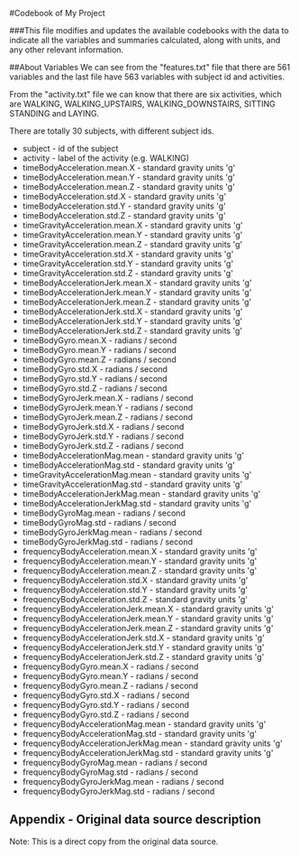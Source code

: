 #Codebook of My Project

###This file modifies and updates the available codebooks with the data to indicate all the variables and summaries calculated, along with units, and any other relevant information.

##About Variables
We can see from the "features.txt" file that there are  561 variables and the last file have 563 variables with subject id and activities.

From the "activity.txt" file we can know that there are six activities, which are  WALKING, WALKING_UPSTAIRS, WALKING_DOWNSTAIRS, SITTING STANDING and LAYING.

There are totally 30 subjects, with different subject ids.



- subject - id of the subject
- activity - label of the activity (e.g. WALKING)
- timeBodyAcceleration.mean.X - standard gravity units 'g'
- timeBodyAcceleration.mean.Y - standard gravity units 'g'
- timeBodyAcceleration.mean.Z - standard gravity units 'g'
- timeBodyAcceleration.std.X - standard gravity units 'g'
- timeBodyAcceleration.std.Y - standard gravity units 'g'
- timeBodyAcceleration.std.Z - standard gravity units 'g'
- timeGravityAcceleration.mean.X - standard gravity units 'g'
- timeGravityAcceleration.mean.Y - standard gravity units 'g'
- timeGravityAcceleration.mean.Z - standard gravity units 'g'
- timeGravityAcceleration.std.X - standard gravity units 'g'
- timeGravityAcceleration.std.Y - standard gravity units 'g'
- timeGravityAcceleration.std.Z - standard gravity units 'g'
- timeBodyAccelerationJerk.mean.X - standard gravity units 'g'
- timeBodyAccelerationJerk.mean.Y - standard gravity units 'g'
- timeBodyAccelerationJerk.mean.Z - standard gravity units 'g'
- timeBodyAccelerationJerk.std.X - standard gravity units 'g'
- timeBodyAccelerationJerk.std.Y - standard gravity units 'g'
- timeBodyAccelerationJerk.std.Z - standard gravity units 'g'
- timeBodyGyro.mean.X - radians / second
- timeBodyGyro.mean.Y - radians / second
- timeBodyGyro.mean.Z - radians / second
- timeBodyGyro.std.X - radians / second
- timeBodyGyro.std.Y - radians / second
- timeBodyGyro.std.Z - radians / second
- timeBodyGyroJerk.mean.X - radians / second
- timeBodyGyroJerk.mean.Y - radians / second
- timeBodyGyroJerk.mean.Z - radians / second
- timeBodyGyroJerk.std.X - radians / second
- timeBodyGyroJerk.std.Y - radians / second
- timeBodyGyroJerk.std.Z - radians / second
- timeBodyAccelerationMag.mean - standard gravity units 'g'
- timeBodyAccelerationMag.std - standard gravity units 'g'
- timeGravityAccelerationMag.mean - standard gravity units 'g'
- timeGravityAccelerationMag.std - standard gravity units 'g'
- timeBodyAccelerationJerkMag.mean - standard gravity units 'g'
- timeBodyAccelerationJerkMag.std - standard gravity units 'g'
- timeBodyGyroMag.mean - radians / second
- timeBodyGyroMag.std - radians / second
- timeBodyGyroJerkMag.mean - radians / second
- timeBodyGyroJerkMag.std - radians / second
- frequencyBodyAcceleration.mean.X - standard gravity units 'g'
- frequencyBodyAcceleration.mean.Y - standard gravity units 'g'
- frequencyBodyAcceleration.mean.Z - standard gravity units 'g'
- frequencyBodyAcceleration.std.X - standard gravity units 'g'
- frequencyBodyAcceleration.std.Y - standard gravity units 'g'
- frequencyBodyAcceleration.std.Z - standard gravity units 'g'
- frequencyBodyAccelerationJerk.mean.X - standard gravity units 'g'
- frequencyBodyAccelerationJerk.mean.Y - standard gravity units 'g'
- frequencyBodyAccelerationJerk.mean.Z - standard gravity units 'g'
- frequencyBodyAccelerationJerk.std.X - standard gravity units 'g'
- frequencyBodyAccelerationJerk.std.Y - standard gravity units 'g'
- frequencyBodyAccelerationJerk.std.Z - standard gravity units 'g'
- frequencyBodyGyro.mean.X - radians / second
- frequencyBodyGyro.mean.Y - radians / second
- frequencyBodyGyro.mean.Z - radians / second
- frequencyBodyGyro.std.X - radians / second
- frequencyBodyGyro.std.Y - radians / second
- frequencyBodyGyro.std.Z - radians / second
- frequencyBodyAccelerationMag.mean - standard gravity units 'g'
- frequencyBodyAccelerationMag.std - standard gravity units 'g'
- frequencyBodyAccelerationJerkMag.mean - standard gravity units 'g'
- frequencyBodyAccelerationJerkMag.std - standard gravity units 'g'
- frequencyBodyGyroMag.mean - radians / second
- frequencyBodyGyroMag.std - radians / second
- frequencyBodyGyroJerkMag.mean - radians / second
- frequencyBodyGyroJerkMag.std - radians / second

## Appendix - Original data source description
Note:  This is a direct copy from the original data source.
